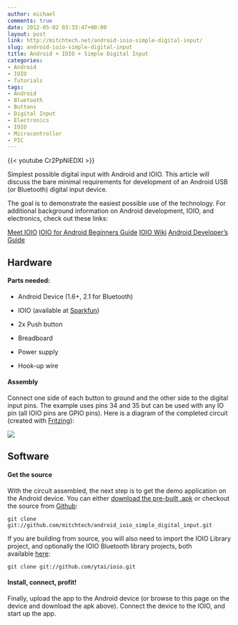 ```yaml
---
author: michael
comments: true
date: 2012-05-02 03:33:47+00:00
layout: post
link: http://mitchtech.net/android-ioio-simple-digital-input/
slug: android-ioio-simple-digital-input
title: Android + IOIO + Simple Digital Input
categories:
- Android
- IOIO
- Tutorials
tags:
- Android
- Bluetooth
- Buttons
- Digital Input
- Electronics
- IOIO
- Microcontroller
- PIC
---
```


{{< youtube Cr2PpNiEDXI >}}

Simplest possible digital input with Android and IOIO. This article will discuss the bare minimal requirements for development of an Android USB (or Bluetooth) digital input device.

The goal is to demonstrate the easiest possible use of the technology. For additional background information on Android development, IOIO, and electronics, check out these links:

[Meet IOIO](http://ytai-mer.blogspot.com/2011/04/meet-ioio-io-for-android.html)
[IOIO for Android Beginners Guide](http://www.sparkfun.com/tutorials/280)
[IOIO Wiki](https://github.com/ytai/ioio/wiki)
[Android Developer’s Guide](http://developer.android.com/guide/index.html)

## Hardware

#### Parts needed:

  * Android Device (1.6+, 2.1 for Bluetooth)

  * IOIO (available at [Sparkfun](http://www.sparkfun.com/products/10748))

  * 2x Push button

  * Breadboard

  * Power supply

  * Hook-up wire

#### Assembly

Connect one side of each button to ground and the other side to the digital input pins. The example uses pins 34 and 35 but can be used with any IO pin (all IOIO pins are GPIO pins). Here is a diagram of the completed circuit (created with [Fritzing](http://fritzing.org/)):

[![](http://mitchtech.net/wp-content/uploads/2012/05/ioio_simple_digital_input.png)](http://mitchtech.net/wp-content/uploads/2012/05/ioio_simple_digital_input.png)

## Software

#### Get the source

With the circuit assembled, the next step is to get the demo application on the Android device. You can either [download the pre-built .apk](http://mitch-tech.appspot.com/ioio/IOIOSimpleDigitalInput.apk) or checkout the source from [Github](https://github.com/mitchtech/android_ioio_simple_digital_input):

```
git clone git://github.com/mitchtech/android_ioio_simple_digital_input.git
```

If you are building from source, you will also need to import the IOIO Library project, and optionally the IOIO Bluetooth library projects, both available [here](https://github.com/ytai/ioio):

```
git clone git://github.com/ytai/ioio.git
```

#### Install, connect, profit!

Finally, upload the app to the Android device (or browse to this page on the device and download the apk above). Connect the device to the IOIO, and start up the app.

